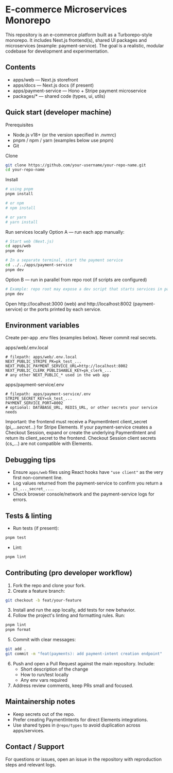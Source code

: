 # E-commerce Microservices Monorepo

This repository is an e-commerce platform built as a Turborepo-style monorepo. It includes Next.js frontend(s), shared UI packages and microservices (example: payment-service). The goal is a realistic, modular codebase for development and experimentation.

## Contents
- apps/web — Next.js storefront
- apps/docs — Next.js docs (if present)
- apps/payment-service — Hono + Stripe payment microservice
- packages/* — shared code (types, ui, utils)

## Quick start (developer machine)

Prerequisites
- Node.js v18+ (or the version specified in .nvmrc)
- pnpm / npm / yarn (examples below use pnpm)
- Git

Clone
```bash
git clone https://github.com/your-username/your-repo-name.git
cd your-repo-name
```

Install
```bash
# using pnpm
pnpm install

# or npm
# npm install

# or yarn
# yarn install
```

Run services locally
Option A — run each app manually:
```bash
# Start web (Next.js)
cd apps/web
pnpm dev

# In a separate terminal, start the payment service
cd ../../apps/payment-service
pnpm dev
```

Option B — run in parallel from repo root (if scripts are configured)
```bash
# Example: repo root may expose a dev script that starts services in parallel
pnpm dev
```

Open http://localhost:3000 (web) and http://localhost:8002 (payment-service) or the ports printed by each service.

## Environment variables

Create per-app .env files (examples below). Never commit real secrets.

apps/web/.env.local
```env
# filepath: apps/web/.env.local
NEXT_PUBLIC_STRIPE_PK=pk_test_...
NEXT_PUBLIC_PAYMENT_SERVICE_URL=http://localhost:8002
NEXT_PUBLIC_CLERK_PUBLISHABLE_KEY=pk_clerk_...
# any other NEXT_PUBLIC_* used in the web app
```

apps/payment-service/.env
```env
# filepath: apps/payment-service/.env
STRIPE_SECRET_KEY=sk_test_...
PAYMENT_SERVICE_PORT=8002
# optional: DATABASE_URL, REDIS_URL, or other secrets your service needs
```

Important: the frontend must receive a PaymentIntent client_secret (pi_..._secret_...) for Stripe Elements. If your payment-service creates a Checkout Session, expand or create the underlying PaymentIntent and return its client_secret to the frontend. Checkout Session client secrets (cs_...) are not compatible with Elements.

## Debugging tips
- Ensure `apps/web` files using React hooks have `"use client"` as the very first non-comment line.
- Log values returned from the payment-service to confirm you return a `pi_..._secret_...`.
- Check browser console/network and the payment-service logs for errors.

## Tests & linting
- Run tests (if present):
```bash
pnpm test
```
- Lint:
```bash
pnpm lint
```

## Contributing (pro developer workflow)
1. Fork the repo and clone your fork.
2. Create a feature branch:
```bash
git checkout -b feat/your-feature
```
3. Install and run the app locally, add tests for new behavior.
4. Follow the project's linting and formatting rules. Run:
```bash
pnpm lint
pnpm format
```
5. Commit with clear messages:
```bash
git add .
git commit -m "feat(payments): add payment-intent creation endpoint"
```
6. Push and open a Pull Request against the main repository. Include:
   - Short description of the change
   - How to run/test locally
   - Any env vars required
7. Address review comments, keep PRs small and focused.

## Maintainership notes
- Keep secrets out of the repo.
- Prefer creating PaymentIntents for direct Elements integrations.
- Use shared types in `@repo/types` to avoid duplication across apps/services.

## Contact / Support
For questions or issues, open an issue in the repository with reproduction steps and relevant logs.
